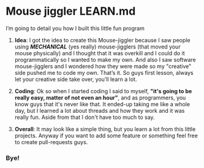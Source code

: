 # Mouse jiggler LEARN.md

I’m going to detail you how I built this little fun program

1. __Idea__:
I got the idea to create this Mouse-jiggler because I saw people using ***MECHANICAL*** (yes really) mouse-jigglers (that moved your mouse physically) and I thought that it was overkill and I could do it programmatically so I wanted to make my own. And also I saw software mouse-jigglers and I wondered how they were made so my "creative" side pushed me to code my own. That’s it. So guys first lesson, always let your creative side take over, you’ll learn a lot.

2. __Coding__:
Ok so when I started coding I said to myself, __"it's going to be really easy, matter of not even an hour"__, and as programmers, you know guys that it's never like that. It ended-up taking me like a whole day, but I learned a lot about threads and how they work and it was really fun. Aside from that I don't have too much to say.

3. __Overall__: It may look like a simple thing, but you learn a lot from this little projects. Anyway if you want to add some feature or something feel free to create pull-requests guys.

### Bye!
